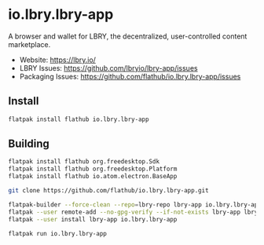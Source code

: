 # io.lbry.lbry-app
A browser and wallet for LBRY, the decentralized, user-controlled content marketplace.

* Website: https://lbry.io/
* LBRY Issues: https://github.com/lbryio/lbry-app/issues
* Packaging Issues: https://github.com/flathub/io.lbry.lbry-app/issues

## Install

```bash
flatpak install flathub io.lbry.lbry-app
```

## Building

```bash
flatpak install flathub org.freedesktop.Sdk
flatpak install flathub org.freedesktop.Platform
flatpak install flathub io.atom.electron.BaseApp

git clone https://github.com/flathub/io.lbry.lbry-app.git

flatpak-builder --force-clean --repo=lbry-repo lbry-app io.lbry.lbry-app.json
flatpak --user remote-add --no-gpg-verify --if-not-exists lbry-app lbry-repo
flatpak --user install lbry-app io.lbry.lbry-app

flatpak run io.lbry.lbry-app
```
